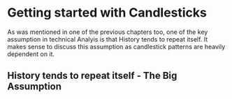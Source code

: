 # Getting started with Candlesticks

As was mentioned in one of the previous chapters too, one of the key assumption in technical Analyis is that History tends to repeat itself. It makes sense to discuss this assumption as candlestick patterns are heavily dependent on it.

## History tends to repeat itself - The Big Assumption

